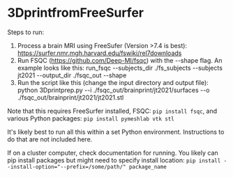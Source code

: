 # 3DprintfromFreeSurfer

Steps to run:
1. Process a brain MRI using FreeSufer (Version >7.4 is best): https://surfer.nmr.mgh.harvard.edu/fswiki/rel7downloads
2. Run FSQC (https://github.com/Deep-MI/fsqc) with the --shape flag. An example looks like this: run_fsqc --subjects_dir ./fs_subjects --subjects jt2021 --output_dir ./fsqc_out --shape
3. Run the script like this (change the input directory and output file): python 3Dprintprep.py --i ./fsqc_out/brainprint/jt2021/surfaces --o ./fsqc_out/brainprint/jt2021/jt2021.stl

Note that this requires FreeSurfer installed, FSQC: `pip install fsqc`, and various Python packages: `pip install pymeshlab vtk stl`

It's likely best to run all this within a set Python environment. Instructions to do that are not included here.

If on a cluster computer, check documentation for running. You likely can pip install packages but might need to specify install location: `pip install --install-option="--prefix=/some/path/" package_name`
